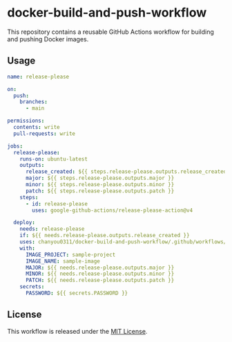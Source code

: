 # docker-build-and-push-workflow

This repository contains a reusable GitHub Actions workflow for building and pushing Docker images.

## Usage

```yaml
name: release-please

on:
  push:
    branches:
      - main

permissions:
  contents: write
  pull-requests: write

jobs:
  release-please:
    runs-on: ubuntu-latest
    outputs:
      release_created: ${{ steps.release-please.outputs.release_created }}
      major: ${{ steps.release-please.outputs.major }}
      minor: ${{ steps.release-please.outputs.minor }}
      patch: ${{ steps.release-please.outputs.patch }}
    steps:
      - id: release-please
        uses: google-github-actions/release-please-action@v4

  deploy:
    needs: release-please
    if: ${{ needs.release-please.outputs.release_created }}
    uses: chanyou0311/docker-build-and-push-workflow/.github/workflows/main.yaml@v1.1.0
    with:
      IMAGE_PROJECT: sample-project
      IMAGE_NAME: sample-image
      MAJOR: ${{ needs.release-please.outputs.major }}
      MINOR: ${{ needs.release-please.outputs.minor }}
      PATCH: ${{ needs.release-please.outputs.patch }}
    secrets:
      PASSWORD: ${{ secrets.PASSWORD }}
```

## License

This workflow is released under the [MIT License](LICENSE).
